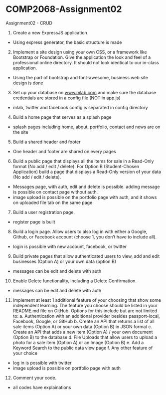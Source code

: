 # COMP2068-Assignment02
Assignment02 - CRUD
1.  Create a new ExpressJS application

- Using express generator, the basic structure is made

2.  Implement a site design using your own CSS, or a framework like Bootstrap or Foundation.  Give the application the look and feel of a professional online directory.  It should not look identical to our in-class application.

- Using the part of bootstrap and font-awesome, business web site design is done

3.  Set up your database on www.mlab.com and make sure the database credentials are stored in a config file (NOT in app.js)

- mlab, twitter and facebook config is separated in config directory

4.  Build a home page that serves as a splash page

- splash pages including home, about, portfolio, contact and news are on the site

5.  Build a shared header and footer

- One header and footer are shared on every pages

6.  Build a public page that displays all the items for sale in a Read-Only format (No add / edit / delete).  For Option B (Student-Chosen Application) build a page that displays a Read-Only version of your data (No add / edit / delete).

- Messages page, with auth, edit and delete is possible. adding message is possible on contact page without auth.
- image upload is possible on the portfolio page with auth, and it shows on uploaded file tab on the same page

7.  Build a user registration page.

- register page is built

8.  Build a login page.  Allow users to also log in with either a Google, Github, or Facebook account (choose 1, you don’t have to include all).

- login is possible with new account, facebook, or twitter

9.  Build private pages that allow authenticated users to view, add and edit businesses (Option A) or your own data (option B)

- messages can be edit and delete with auth

10. Enable Delete functionality, including a Delete Confirmation.

- messages can be edit and delete with auth

11. Implement at least 1 additional feature of your choosing that show some independent learning. The feature you choose should be listed in your README.md file on GitHub.  Options for this include but are not limited to:
a.  Authentication with an additional provider besides passport-local, Facebook, Google, or GitHub
b.  Create an API that returns a list of all sale items (Option A) or your own data (Option B) in JSON format
c.  Create an API that adds a new item (Option A) / your own document (Option B) to the database
d.  File Uploads that allow users to upload a photo for a sale item (Option A) or an Image (Option B)
e.  Add a Keyword Search to the public data view page
f.  Any other feature of your choice

- log in is possible with twitter
- image upload is possible on portfolio page with auth

12. Comment your code.

- all codes have explainations